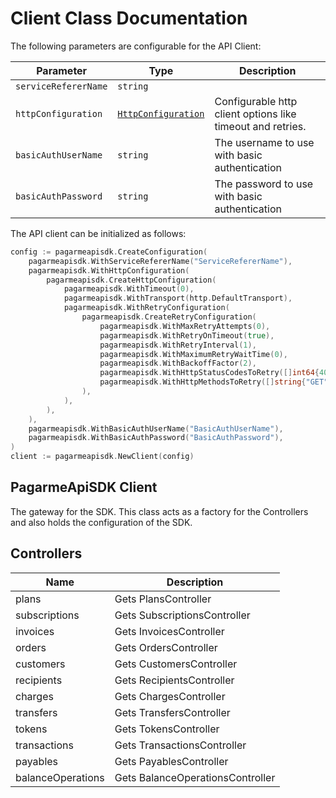 
# Client Class Documentation

The following parameters are configurable for the API Client:

| Parameter | Type | Description |
|  --- | --- | --- |
| `serviceRefererName` | `string` |  |
| `httpConfiguration` | [`HttpConfiguration`](http-configuration.md) | Configurable http client options like timeout and retries. |
| `basicAuthUserName` | `string` | The username to use with basic authentication |
| `basicAuthPassword` | `string` | The password to use with basic authentication |

The API client can be initialized as follows:

```go
config := pagarmeapisdk.CreateConfiguration(
    pagarmeapisdk.WithServiceRefererName("ServiceRefererName"),
    pagarmeapisdk.WithHttpConfiguration(
        pagarmeapisdk.CreateHttpConfiguration(
            pagarmeapisdk.WithTimeout(0),
            pagarmeapisdk.WithTransport(http.DefaultTransport),
            pagarmeapisdk.WithRetryConfiguration(
                pagarmeapisdk.CreateRetryConfiguration(
                    pagarmeapisdk.WithMaxRetryAttempts(0),
                    pagarmeapisdk.WithRetryOnTimeout(true),
                    pagarmeapisdk.WithRetryInterval(1),
                    pagarmeapisdk.WithMaximumRetryWaitTime(0),
                    pagarmeapisdk.WithBackoffFactor(2),
                    pagarmeapisdk.WithHttpStatusCodesToRetry([]int64{408, 413, 429, 500, 502, 503, 504, 521, 522, 524}),
                    pagarmeapisdk.WithHttpMethodsToRetry([]string{"GET", "PUT"}),
                ),
            ),
        ),
    ),
    pagarmeapisdk.WithBasicAuthUserName("BasicAuthUserName"),
    pagarmeapisdk.WithBasicAuthPassword("BasicAuthPassword"),
)
client := pagarmeapisdk.NewClient(config)
```

## PagarmeApiSDK Client

The gateway for the SDK. This class acts as a factory for the Controllers and also holds the configuration of the SDK.

## Controllers

| Name | Description |
|  --- | --- |
| plans | Gets PlansController |
| subscriptions | Gets SubscriptionsController |
| invoices | Gets InvoicesController |
| orders | Gets OrdersController |
| customers | Gets CustomersController |
| recipients | Gets RecipientsController |
| charges | Gets ChargesController |
| transfers | Gets TransfersController |
| tokens | Gets TokensController |
| transactions | Gets TransactionsController |
| payables | Gets PayablesController |
| balanceOperations | Gets BalanceOperationsController |

